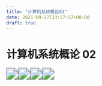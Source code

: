 ```yaml
---
title: "计算机系统概论02"
date: 2021-09-27T23:57:57+08:00
draft: true
---
```


# 计算机系统概论 02

<img src="https://blog.clayliu.com/post/img/OS/02/2.%20计算机系统概论02_00001.png" style="zoom:200%;" /><img src="https://blog.clayliu.com/post/img/OS/02/2.%20计算机系统概论02_00002.png" style="zoom:200%;" /><img src="https://blog.clayliu.com/post/img/OS/02/2.%20计算机系统概论02_00003.png" style="zoom:200%;" /><img src="https://blog.clayliu.com/post/img/OS/02/2.%20计算机系统概论02_00004.png" style="zoom:200%;" />

